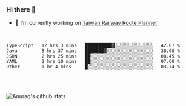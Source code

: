### Hi there 👋

- 🔭 I’m currently working on [Taiwan Railway Route Planner](https://github.com/Taiwan-Railway-Route-Planner)

<br/>

<!--START_SECTION:waka-->
```text
TypeScript   12 hrs 3 mins   ██████████▓░░░░░░░░░░░░░░   42.07 % 
Java         8 hrs 37 mins   ███████▓░░░░░░░░░░░░░░░░░   30.08 % 
JSON         2 hrs 25 mins   ██░░░░░░░░░░░░░░░░░░░░░░░   08.45 % 
YAML         2 hrs 10 mins   ██░░░░░░░░░░░░░░░░░░░░░░░   07.60 % 
Other        1 hr 4 mins     █░░░░░░░░░░░░░░░░░░░░░░░░   03.74 % 
```
<!--END_SECTION:waka-->

<br/>
<br/>

![Anurag's github stats](https://github-readme-stats.vercel.app/api?username=DepickereSven&show_icons=true&theme=tokyonight)



<!--
**DepickereSven/DepickereSven** is a ✨ _special_ ✨ repository because its `README.md` (this file) appears on your GitHub profile.

Here are some ideas to get you started:

- 🔭 I’m currently working on ...
- 🌱 I’m currently learning ...
- 👯 I’m looking to collaborate on ...
- 🤔 I’m looking for help with ...
- 💬 Ask me about ...
- 📫 How to reach me: ...
- 😄 Pronouns: ...
- ⚡ Fun fact: ...
-->
